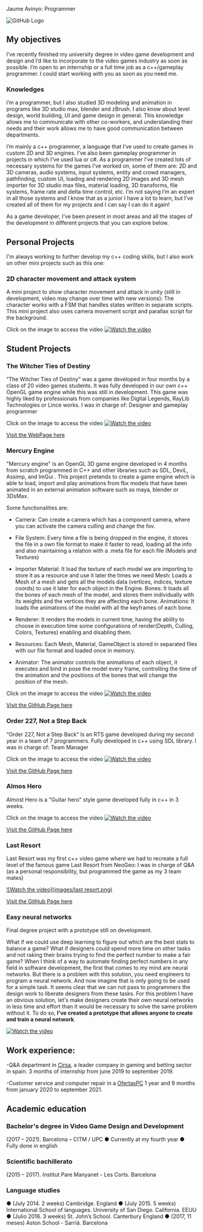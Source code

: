 Jaume Avinyo: Programmer

![GitHub Logo](/images/yo.png)

## My objectives
I’ve recently finished my university degree in video game development and design and I’d like to incorporate to the video games industry as soon as possible.
I’m open to an internship or a full time job as a c++/gameplay programmer.  I could start working with you as soon as you need me.


### Knowledges
I’m a programmer, but I also studied 3D modeling and animation in programs like 3D studio max, blender and zBrush. I also know about level design, world building, UI and game design in general. This knowledge allows me to communicate with other co-workers, and understanding their needs and their work allows me to have good communication between departments.

I’m mainly a c++ programmer, a language that I’ve used to create games in custom  2D and 3D engines. I’ve also been gameplay programmer in projects in which I’ve used lua or c#. As a programmer I’ve created lots of necessary systems for the games I’ve worked on, some of them are: 2D and 3D cameras, audio systems, input systems, entity and crowd managers, pathfinding, custom UI, loading and  rendering 2D images and 3D mesh importer for 3D studio max files, material loading, 3D transforms, file systems, frame rate and delta time control, etc. I’m not saying I’m an expert in all those systems and I know that as a junior I have a lot to learn, but I’ve created all of them for my projects and I can say I can do it again!

As a game developer, I’ve been present in most areas and all the stages of the development in different projects that you can explore below.

## Personal Projects

I'm always working to further develop my c++ coding skills, but I also work on other mini projects such as this one:

### 2D character movement and attack system

A mini project to show character movement and attack in unity (still in development, video may change over time with new versions):
The character works with a FSM that handles states written in separate scripts. This mini project also uses camera movement script and parallax script for the background.

Click on the image to access the video
[![Watch the video](/images/fsm_character.png)](https://youtu.be/_-et5e7WD8Y)

## Student Projects


### The Witcher Ties of Destiny
“The Witcher Ties of Destiny” was a game developed in four months by a
class of 20 video games students. It was fully developed in our own c++
OpenGL game engine while this was still in development. This game was
highly liked by professionals from companies like Digital Legends, RayLib
Technologies or Lince works.
I was in charge of: Designer and gameplay programmer


Click on the image to access the video
[![Watch the video](/images/tiesofdestiny.png)](https://www.youtube.com/watch?v=m5PS3PCTRs0)

[Visit the WebPage here](https://tiesofdestiny.com/) 

### Mercury Engine
"Mercury engine" is an OpenGL 3D game engine developed in 4 months from scratch programmed in C++ and other libraries such as SDL, DeviL, Assimp, and ImGui . This project pretends to create a game engine which is able to load, import and play animations from fbx models that have been animated in an external animation software such as maya, blender or 3DsMax.

Some functionalities are: 

- Camera: Can create a camera which has a component camera, where you can activate the camera culling and change the fov.

- File System: Every time a file is being dropped in the engine, it stores the file in a own file format to make it faster to read, loading all the info and also maintaining a     relation with a .meta file for each file (Models and Textures)

- Importer
  Material: It load the texture of each model we are importing to store it as a resource and use it later the times we need
  Mesh: Loads a Mesh of a mesh and gets all the models data (vertices, indices, texture coords) to use it later for each object in the Engine.
  Bones: It loads all the bones of each mesh of the model, and stores them individually with its weights and the vertices they are affecting each bone.
  Animations: It loads the animations of the model with all the keyframes of each bone.
  
- Renderer: It renders the models in current time, having the ability to choose in execution time some configurations of render(Depth, Culling, Colors, Textures) enabling and disabling them.

- Resources: Each Mesh, Material, GameObject is stored in separated files with our file format and loaded once in memory.

- Animator: The animator controls the animations of each object, it executes and bind in pose the model every frame, controlling the time of the animation and the positions of the bones that will change the position of the mesh. 
  
  
Click on the image to access the video
[![Watch the video](/images/mercuryengine.png)](https://www.youtube.com/watch?v=qAw3V35vyvA)

[Visit the GitHub Page here](https://github.com/knela96/Mercury-Engine) 



### Order 227, Not a Step Back
“Order 227, Not a Step Back” Is an RTS game developed during my second
year in a team of 7 programmers. Fully developed in c++ using SDL library.
I was in charge of: Team Manager


Click on the image to access the video
[![Watch the video](/images/order227.png)](https://www.youtube.com/watch?v=2uebz2vIlOg)

[Visit the GitHub Page here](https://cutt.ly/Dh0o84m) 



### Almos Hero
Almost Hero is a "Guitar hero" style game developed fully in c++ in 3 weeks.


Click on the image to access the video
[![Watch the video](/images/almosthero.png)](https://drive.google.com/file/d/1Ta4XddLz5-i3jpOjDi-DrMpM68JonNuJ/view?usp=sharing)

[Visit the GitHub Page here](https://cutt.ly/8h0o4MY) 


### Last Resort
Last Resort was my first c++ video game where we had to recreate a full level of
the famous game Last Resort from NeoGeo:
I was in charge of Q&A (as a personal responsibility, but programmed the game as my 3 team
mates)


[![Watch the video](images/last resort.png)](https://cutt.ly/2h0o5U4)

[Visit the GitHub Page here](https://cutt.ly/Dh0pqJL) 



### Easy neural networks
Final degree project with a prototype still on development.

What if we could use deep learning to figure out which are the best stats to balance a game? What if designers could spend more time on other tasks and not raking their brains trying to find the perfect number to make a fair game? 
When I think of a way to automate finding perfect numbers in any field in software development, the first that comes to my mind are neural networks. But there is a problem with this solution, you need engineers to program a neural network. And now imagine that is only going to be used for a simple task. It seems clear that we can not pass to programmers the design work to liberate designers from these tasks.
For this problem I have an obvious solution, let's make designers create their own neural networks in less time and effort than it would be necessary to solve the same problem without it. To do so, **I've created a prototype that allows anyone to create and train a neural network**.


[![Watch the video](images/Screenshot_1.png)](https://www.youtube.com/watch?v=vVJ6H56kYGs)




## Work experience:

-Q&A department in [Cirsa](https://www.cirsa.com/), a leader company in gaming and betting sector in spain.
  3 months of internship from june 2019 to september 2019.
  
-Customer service and computer repair in a [OfertasPC](https://www.ofertaspc.com/)
 1 year and 9 months from january 2020 to september 2021.


## Academic education

### Bachelor's degree in Video Game Design and Development
(2017 – 2021). Barcelona – CITM / UPC
● Currently at my fourth year
● Fully done in english 



### Scientific bachillerato
(2015 – 2017). Institut Pare Manyanet - Les Corts. Barcelona



### Language studies
● (July 2014. 2 weeks) Cambridge. England
● (July 2015. 5 weeks) International School of languages. University of San
Diego. California. EEUU
● (Julio 2016. 3 weeks) St. John’s School. Canterbury England
● (2017, 11 meses) Aston School - Sarriá. Barcelona


